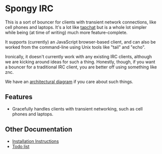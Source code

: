 Spongy IRC
=========

This is a sort of bouncer for clients with transient network connections,
like cell phones and laptops.
It's a lot like [tapchat](https://github.com/tapchat/tapchat) but is a whole lot simpler
while being (at time of writing) much more feature-complete.

It supports (currently) an JavaScript browser-based client,
and can also be worked from the command-line using Unix tools like "tail" and "echo".

Ironically, it doesn't currently work with any existing IRC clients,
although we are kicking around ideas for such a thing.
Honestly, though, if you want a bouncer for a traditional IRC client,
you are better off using something like znc.

We have an [architectural diagram](https://docs.google.com/drawings/d/1am_RTUh89kul-318GoYK73AbjOE_jMYi4vI4NyEgKrY/edit?usp=sharing) if you care about such things.


Features
--------

* Gracefully handles clients with transient networking, such as cell phones and laptops.


Other Documentation
-------------------

* [Installation Instructions](INSTALL.md)
* [Todo list](TODO.md)
